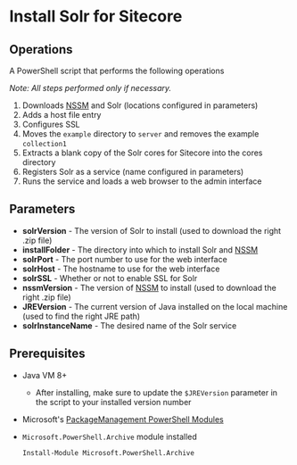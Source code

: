 # Install Solr for Sitecore

## Operations
A PowerShell script that performs the following operations

*Note: All steps performed only if necessary.*

1. Downloads [NSSM](https://nssm.cc/) and Solr (locations configured in parameters)
1. Adds a host file entry
1. Configures SSL
1. Moves the `example` directory to `server` and removes the example `collection1`
1. Extracts a blank copy of the Solr cores for Sitecore into the cores directory
1. Registers Solr as a service (name configured in parameters)
1. Runs the service and loads a web browser to the admin interface

## Parameters
* **solrVersion** - The version of Solr to install (used to download the right .zip file)
* **installFolder** - The directory into which to install Solr and [NSSM](https://nssm.cc/)
* **solrPort** - The port number to use for the web interface
* **solrHost** - The hostname to use for the web interface
* **solrSSL** - Whether or not to enable SSL for Solr
* **nssmVersion** - The version of [NSSM](https://nssm.cc/) to install (used to download the right .zip file)
* **JREVersion** - The current version of Java installed on the local machine (used to find the right JRE path)
* **solrInstanceName** - The desired name of the Solr service

## Prerequisites
* Java VM 8+
  * After installing, make sure to update the `$JREVersion` parameter in the script to your installed version number
* Microsoft's [PackageManagement PowerShell Modules](https://www.microsoft.com/en-us/download/details.aspx?id=51451)
* `Microsoft.PowerShell.Archive` module installed

      Install-Module Microsoft.PowerShell.Archive

